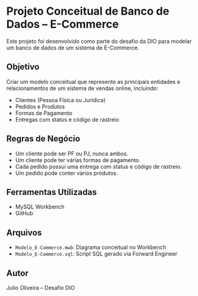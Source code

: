 # Projeto Conceitual de Banco de Dados – E-Commerce

Este projeto foi desenvolvido como parte do desafio da DIO para modelar um banco de dados de um sistema de E-Commerce.

## Objetivo

Criar um modelo conceitual que represente as principais entidades e relacionamentos de um sistema de vendas online, incluindo:

- Clientes (Pessoa Física ou Jurídica)
- Pedidos e Produtos
- Formas de Pagamento
- Entregas com status e código de rastreio

## Regras de Negócio

- Um cliente pode ser PF ou PJ, nunca ambos.
- Um cliente pode ter várias formas de pagamento.
- Cada pedido possui uma entrega com status e código de rastreio.
- Um pedido pode conter vários produtos.

## Ferramentas Utilizadas

- MySQL Workbench
- GitHub

## Arquivos

- `Modelo_E-Commerce.mwb`: Diagrama conceitual no Workbench
- `Modelo_E-Commerce.sql`: Script SQL gerado via Forward Engineer

## Autor

Julio Oliveira – Desafio DIO
